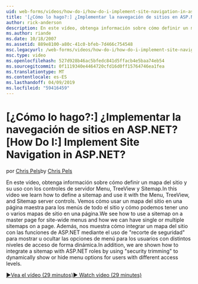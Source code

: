 ```yaml
---
uid: web-forms/videos/how-do-i/how-do-i-implement-site-navigation-in-aspnet
title: '[¿Cómo lo hago?:] ¿Implementar la navegación de sitios en ASP.NET? | Microsoft Docs'
author: rick-anderson
description: En este vídeo, obtenga información sobre cómo definir un mapa del sitio y su uso con los controles de servidor Menu, TreeView y Sitemap. Se muestra cómo usar un mapa del sitio en una página maestra...
ms.author: riande
ms.date: 10/18/2007
ms.assetid: 889e8100-a80c-41c0-bfeb-7d466c754548
msc.legacyurl: /web-forms/videos/how-do-i/how-do-i-implement-site-navigation-in-aspnet
msc.type: video
ms.openlocfilehash: 527d928b46ac5bfedc841d5ffacb4e5baa74eb54
ms.sourcegitcommit: 0f1119340e4464720cfd16d0ff15764746ea1fea
ms.translationtype: MT
ms.contentlocale: es-ES
ms.lasthandoff: 04/09/2019
ms.locfileid: "59416459"
---
```

# <a name="how-do-i-implement-site-navigation-in-aspnet"></a><span data-ttu-id="63a6f-105">[¿Cómo lo hago?:] ¿Implementar la navegación de sitios en ASP.NET?</span><span class="sxs-lookup"><span data-stu-id="63a6f-105">[How Do I:] Implement Site Navigation in ASP.NET?</span></span>

<span data-ttu-id="63a6f-106">por [Chris Pels](https://twitter.com/chrispels)</span><span class="sxs-lookup"><span data-stu-id="63a6f-106">by [Chris Pels](https://twitter.com/chrispels)</span></span>

<span data-ttu-id="63a6f-107">En este vídeo, obtenga información sobre cómo definir un mapa del sitio y su uso con los controles de servidor Menu, TreeView y Sitemap.</span><span class="sxs-lookup"><span data-stu-id="63a6f-107">In this video we learn how to define a sitemap and use it with the Menu, TreeView, and Sitemap server controls.</span></span> <span data-ttu-id="63a6f-108">Vemos cómo usar un mapa del sitio en una página maestra para los menús de todo el sitio y cómo podemos tener uno o varios mapas de sitio en una página.</span><span class="sxs-lookup"><span data-stu-id="63a6f-108">We see how to use a sitemap on a master page for site-wide menus and how we can have single or multiple sitemaps on a page.</span></span> <span data-ttu-id="63a6f-109">Además, nos muestra cómo integrar un mapa del sitio con las funciones de ASP.NET mediante el uso de "recorte de seguridad" para mostrar u ocultar las opciones de menú para los usuarios con distintos niveles de acceso de forma dinámica.</span><span class="sxs-lookup"><span data-stu-id="63a6f-109">In addition, we are shown how to integrate a sitemap with ASP.NET roles by using "security trimming" to dynamically show or hide menu options for users with different access levels.</span></span>

[<span data-ttu-id="63a6f-110">&#9654;Vea el vídeo (29 minutos)</span><span class="sxs-lookup"><span data-stu-id="63a6f-110">&#9654; Watch video (29 minutes)</span></span>](https://channel9.msdn.com/Blogs/ASP-NET-Site-Videos/how-do-i-implement-site-navigation-in-aspnet)
